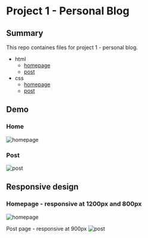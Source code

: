 # Project 1 - Personal Blog

## Summary

This repo containes files for project 1 - personal blog. 

* html
  * [homepage](https://github.com/fre-antra/React_SEP_041921/blob/by_nao/hw/blog-assignment/html/blog-assignment.html)
  * [post](https://github.com/fre-antra/React_SEP_041921/blob/by_nao/hw/blog-assignment/html/blog-post.html)
* css
  * [homepage](https://github.com/fre-antra/React_SEP_041921/tree/by_nao/hw/blog-assignment/css/homepage)
  * [post](https://github.com/fre-antra/React_SEP_041921/tree/by_nao/hw/blog-assignment/css/post)

## Demo

### Home
![homepage](https://github.com/fre-antra/React_SEP_041921/blob/by_nao/hw/blog-assignment/asset/home-wide.png "homepage")

### Post
![post](https://github.com/fre-antra/React_SEP_041921/blob/by_nao/hw/blog-assignment/asset/post-wide.png "post")

## Responsive design

### Homepage - responsive at 1200px and 800px
![homepage](https://github.com/fre-antra/React_SEP_041921/blob/by_nao/hw/blog-assignment/asset/home-narrow.png "homepage narrow")

Post page - responsive at 900px
![post](https://github.com/fre-antra/React_SEP_041921/blob/by_nao/hw/blog-assignment/asset/post-narrow.png "post narrow")
